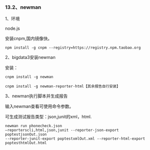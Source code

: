 ### 13.2、newman

1、环境

node.js

安装cnpm,国内镜像快。

```
npm install -g cnpm --registry=https://registry.npm.taobao.org
```



2、bigdata3安装newman

安装：

```
cnpm install -g newman

cnpm install -g newman-reporter-html【其余报告自行安装】
```

3、newman执行脚本并生成报告

输入newman查看可使用命令参数。

可生成测试报告类型：json,junit的xml，html.

```
newman run phonecheck.json
–reporterscli,html,json,junit --reporter-json-export poptestjsonOut.json
--reporter-junit-export poptestxmlOut.xml --reporter-html-export poptesthtmlOut.html
```









